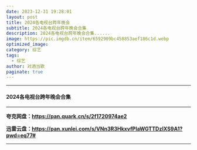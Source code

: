 ```yaml
---
date: 2023-12-31 19:28:01
layout: post
title: 2024各电视台跨年晚会
subtitle: 2024各电视台跨年晚会合集
description: 2024各电视台跨年晚会合集......
image: https://pic.imgdb.cn/item/6592909bc458853aef186c1d.webp
optimized_image: 
category: 综艺
tags:
  - 综艺
author: 对酒当歌
paginate: true
---
```


---

#### 2024各电视台跨年晚会合集
---

**夸克网盘：<https://pan.quark.cn/s/2f1720974ae2>**

**迅雷云盘：<https://pan.xunlei.com/s/VNn3R3HkxvfPlaWGTTDzlXS9A1?pwd=eq77#>**

---
